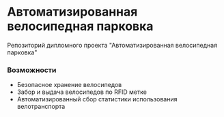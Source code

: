 # Автоматизированная велосипедная парковка

Репозиторий дипломного проекта "Автоматизированная велосипедная парковка"

### Возможности
- Безопасное хранение велосипедов
- Забор и выдача велосипедов по RFID метке
- Автоматизированный сбор статистики использования велотранспорта